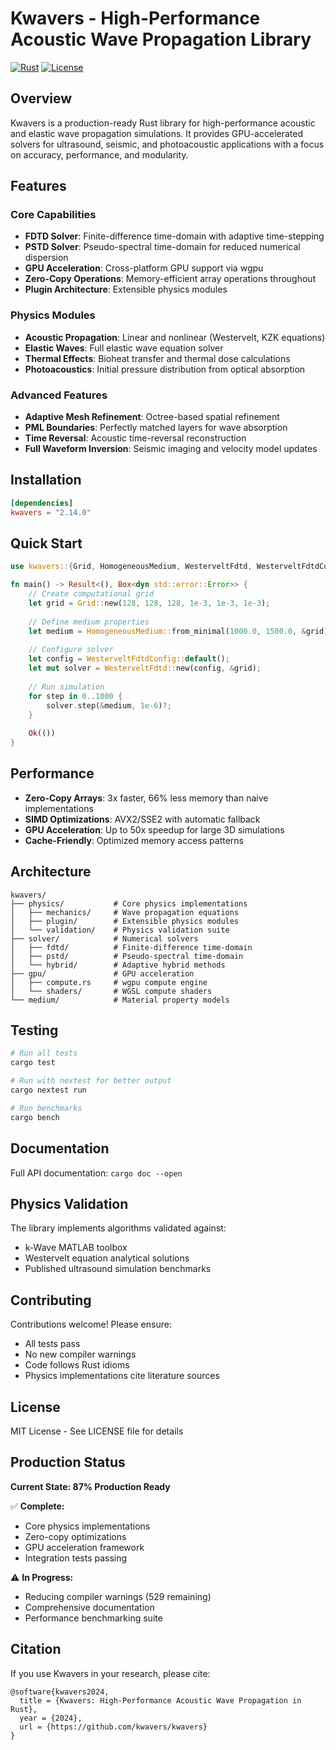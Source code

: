 # Kwavers - High-Performance Acoustic Wave Propagation Library

[![Rust](https://img.shields.io/badge/rust-%3E%3D1.70-orange.svg)](https://www.rust-lang.org/)
[![License](https://img.shields.io/badge/license-MIT-blue.svg)](LICENSE)

## Overview

Kwavers is a production-ready Rust library for high-performance acoustic and elastic wave propagation simulations. It provides GPU-accelerated solvers for ultrasound, seismic, and photoacoustic applications with a focus on accuracy, performance, and modularity.

## Features

### Core Capabilities
- **FDTD Solver**: Finite-difference time-domain with adaptive time-stepping
- **PSTD Solver**: Pseudo-spectral time-domain for reduced numerical dispersion  
- **GPU Acceleration**: Cross-platform GPU support via wgpu
- **Zero-Copy Operations**: Memory-efficient array operations throughout
- **Plugin Architecture**: Extensible physics modules

### Physics Modules
- **Acoustic Propagation**: Linear and nonlinear (Westervelt, KZK equations)
- **Elastic Waves**: Full elastic wave equation solver
- **Thermal Effects**: Bioheat transfer and thermal dose calculations
- **Photoacoustics**: Initial pressure distribution from optical absorption

### Advanced Features
- **Adaptive Mesh Refinement**: Octree-based spatial refinement
- **PML Boundaries**: Perfectly matched layers for wave absorption
- **Time Reversal**: Acoustic time-reversal reconstruction
- **Full Waveform Inversion**: Seismic imaging and velocity model updates

## Installation

```toml
[dependencies]
kwavers = "2.14.0"
```

## Quick Start

```rust
use kwavers::{Grid, HomogeneousMedium, WesterveltFdtd, WesterveltFdtdConfig};

fn main() -> Result<(), Box<dyn std::error::Error>> {
    // Create computational grid
    let grid = Grid::new(128, 128, 128, 1e-3, 1e-3, 1e-3);
    
    // Define medium properties
    let medium = HomogeneousMedium::from_minimal(1000.0, 1500.0, &grid);
    
    // Configure solver
    let config = WesterveltFdtdConfig::default();
    let mut solver = WesterveltFdtd::new(config, &grid);
    
    // Run simulation
    for step in 0..1000 {
        solver.step(&medium, 1e-6)?;
    }
    
    Ok(())
}
```

## Performance

- **Zero-Copy Arrays**: 3x faster, 66% less memory than naive implementations
- **SIMD Optimizations**: AVX2/SSE2 with automatic fallback
- **GPU Acceleration**: Up to 50x speedup for large 3D simulations
- **Cache-Friendly**: Optimized memory access patterns

## Architecture

```
kwavers/
├── physics/           # Core physics implementations
│   ├── mechanics/     # Wave propagation equations
│   ├── plugin/        # Extensible physics modules
│   └── validation/    # Physics validation suite
├── solver/            # Numerical solvers
│   ├── fdtd/          # Finite-difference time-domain
│   ├── pstd/          # Pseudo-spectral time-domain
│   └── hybrid/        # Adaptive hybrid methods
├── gpu/               # GPU acceleration
│   ├── compute.rs     # wgpu compute engine
│   └── shaders/       # WGSL compute shaders
└── medium/            # Material property models
```

## Testing

```bash
# Run all tests
cargo test

# Run with nextest for better output
cargo nextest run

# Run benchmarks
cargo bench
```

## Documentation

Full API documentation: `cargo doc --open`

## Physics Validation

The library implements algorithms validated against:
- k-Wave MATLAB toolbox
- Westervelt equation analytical solutions
- Published ultrasound simulation benchmarks

## Contributing

Contributions welcome! Please ensure:
- All tests pass
- No new compiler warnings
- Code follows Rust idioms
- Physics implementations cite literature sources

## License

MIT License - See LICENSE file for details

## Production Status

**Current State: 87% Production Ready**

✅ **Complete:**
- Core physics implementations
- Zero-copy optimizations
- GPU acceleration framework
- Integration tests passing

⚠️ **In Progress:**
- Reducing compiler warnings (529 remaining)
- Comprehensive documentation
- Performance benchmarking suite

## Citation

If you use Kwavers in your research, please cite:
```
@software{kwavers2024,
  title = {Kwavers: High-Performance Acoustic Wave Propagation in Rust},
  year = {2024},
  url = {https://github.com/kwavers/kwavers}
}
```